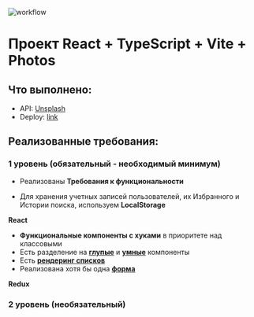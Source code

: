 ![workflow](https://github.com/vitali007tut/react-core/actions/workflows/main.yml/badge.svg)

# Проект React + TypeScript + Vite + Photos

## Что выполнено:

-   API: [Unsplash](https://unsplash.com/documentation)
-   Deploy: [link](https://vitali007tut.github.io/react-core/)

## Реализованные требования:

### **1 уровень (обязательный - необходимый минимум)**

- Реализованы **Требования к функциональности**

- Для хранения учетных записей пользователей, их Избранного и Истории поиска, используем **LocalStorage**

**React**

- **Функциональные компоненты c хуками** в приоритете над классовыми
- Есть разделение на **[глупые](https://github.com/vitali007tut/react-core/blob/main/src/components/Logo/Logo.tsx)** и **[умные](https://github.com/vitali007tut/react-core/blob/main/src/components/Header/Header.tsx)** компоненты
- Есть [**рендеринг списков**](https://github.com/vitali007tut/react-core/blob/main/src/pages/HistoryPage/HistoryPage.tsx)
- Реализована хотя бы одна [**форма**](https://github.com/vitali007tut/react-core/blob/main/src/pages/LoginPage/LoginPage.tsx)


**Redux**

### **2 уровень (необязательный)**


